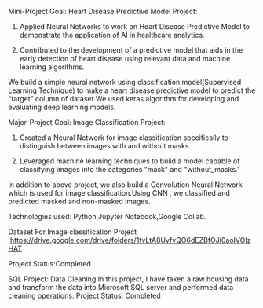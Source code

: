 Mini-Project Goal: Heart Disease Predictive Model Project: 

 1. Applied Neural Networks to work on Heart Disease Predictive Model to demonstrate the application of AI in healthcare analytics.
    
 2. Contributed to the development of a predictive model that aids in the early detection of heart disease using relevant data and machine learning algorithms.

We build a simple neural network using classification model(Supervised Learning Technique) to make a heart disease predictive model to predict the “target” column of dataset.We used keras algorithm for developing and evaluating deep learning models. 
    
Major-Project Goal: Image Classification Project: 

 1. Created a Neural Network for image classification specifically  to distinguish  between images with and without masks. 
 
 2. Leveraged machine learning techniques to build a model capable of classifying images into the categories "mask" and "without_masks."

In addition to above project, we also build a Convolution Neural Network which is used for image classification.Using  CNN , we classified and predicted masked and non-masked images.
 
Technologies used: Python,Jupyter Notebook,Google Collab.

Dataset For Image classification Project :https://drive.google.com/drive/folders/1tvLtA8UvfvQO6dEZBfOJi0aoIVOIzHAT

Project Status:Completed

 SQL Project: Data Cleaning
 In this project, I have taken a raw housing data and transform the data into Microsoft SQL server and performed data cleaning operations.
Project Status: Completed



